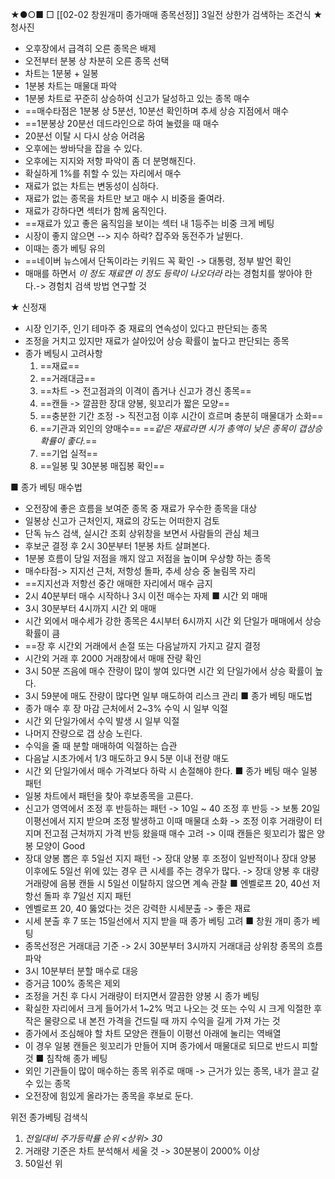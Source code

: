 ★●○■ □
[[02-02 창원개미 종가매매 종목선정]]
3일전 상한가 검색하는 조건식
★ 청사진
+ 오후장에서 급격히 오른 종목은 배제
+ 오전부터 분봉 상 차분히 오른 종목 선택
+ 차트는 1분봉 + 일봉
+ 1분봉 차트는 매물대 파악
+ 1분봉 차트로 꾸준히 상승하여 신고가 달성하고 있는 종목 매수
+ ==매수타점은 1분봉 상 5분선, 10분선 확인하며 추세 상승 지점에서 매수
+ ==1분봉상 20분선 데드라인으로 하여 눌렸을 때 매수
+ 20분선 이탈 시 다시 상승 어려움
+ 오후에는 쌍바닥을 잡을 수 있다.
+ 오후에는 지지와 저항 파악이 좀 더 분명해진다.
+ 확실하게 1%를 취할 수 있는 자리에서 매수
+ 재료가 없는 차트는 변동성이 심하다.
+ 재료가 없는 종목을 차트만 보고 매수 시 비중을 줄여라.
+ 재료가 강하다면 섹터가 함께 움직인다.
+ ==재료가 있고 좋은 움직임을 보이는 섹터 내 1등주는 비중 크게 베팅
+ 시장이 좋지 않으면 --> 지수 하락? 잡주와 동전주가 날뛴다.
+ 이때는 종가 베팅 유의
+ ==네이버 뉴스에서 단독이라는 키워드 꼭 확인 -> 대통령, 정부 발언 확인
+ 매매를 하면서 *이 정도 재료면 이 정도 등락이 나오더라* 라는 경험치를 쌓아야 한다.-> 경험치 검색 방법 연구할 것

★ 신정재
   + 시장 인기주, 인기 테마주 중 재료의 연속성이 있다고 판단되는 종목
   + 조정을 거치고 있지만 재료가 살아있어 상승 확률이 높다고 판단되는 종목
   + 종가 베팅시 고려사항
     1. ==재료==
     2. ==거래대금==
     3. ==차트 -> 전고점과의 이격이 좁거나 신고가 경신 종목==
     4. ==캔들 -> 깔끔한 장대 양봉, 윗꼬리가 짧은 모양==
     5. ==충분한 기간 조정 -> 직전고점 이후 시간이 흐르며 충분히 매물대가 소화==
     6. ==기관과 외인의 양매수== 
        ==*같은 재료라면 시가 총액이 낮은 종목이 갭상승 확률이 좋다.*==
     7. ==기업 실적==
     8. ==일봉 및 30분봉 매집봉 확인==
     
     
■  종가 베팅 매수법  
+ 오전장에 좋은 흐름을 보여준 종목 중 재료가 우수한 종목을 대상
+ 일봉상 신고가 근처인지, 재료의 강도는 어떠한지 검토
+ 단독 뉴스 검색, 실시간 조회 상위창을 보면서 사람들의 관심 체크
+ 후보군 결정 후 2시 30분부터 1분봉 차트 살펴본다.
+ 1분봉 흐름이 당일 저점을 깨지 않고 저점을 높이며 우상향 하는 종목
+ 매수타점-> 지지선 근처, 저항성 돌파, 추세 상승 중 눌림목 자리
+ ==지지선과 저항선 중간 애매한 자리에서 매수 금지
+ 2시 40분부터 매수 시작하나 3시 이전 매수는 자제
■ 시간 외 매매
+ 3시 30분부터 4시까지 시간 외 매매
+ 시간 외에서 매수세가 강한 종목은 4시부터 6시까지 시간 외 단일가 매매에서 상승 확률이 큼 
+ ==장 후 시간외 거래에서 손절 또는 다음날까지 가지고 갈지 결정
+ 시간외 거래 후 2000 거래창에서 매매 잔량 확인
+ 3시 50분 즈음에 매수 잔량이 많이 쌓여 있다면 시간 외 단일가에서 상승 확률이 높다.
+ 3시 59분에 매도 잔량이 많다면 일부 매도하여 리스크 관리
■ 종가 베팅 매도법
+ 종가 매수 후 장 마감 근처에서 2~3% 수익 시 일부 익절
+ 시간 외 단일가에서 수익 발생 시 일부 익절
+ 나머지 잔량으로 갭 상승 노린다.
+ 수익을 줄 때 분할 매매하여 익절하는 습관
+ 다음날 시초가에서 1/3 매도하고 9시 5분 이내 전량 매도
+ 시간 외 단일가에서 매수 가격보다 하락 시 손절해야 한다.
■ 종가 베팅 매수 일봉 패턴
+ 일봉 차트에서 패턴을 찾아 후보종목을 고른다.
+ 신고가 영역에서 조정 후 반등하는 패턴 
  -> 10일 ~ 40 조정 후 반등
  -> 보통 20일 이평선에서 지지 받으며 조정 발생하고 이때 매물대 소화
  -> 조정 이후 거래량이 터지며 전고점 근처까지 가격 반등 왔을때 매수 고려
  -> 이때 캔들은 윗꼬리가 짧은 양봉 모양이 Good
+ 장대 양봉 뽑은 후 5일선 지지 패턴
  -> 장대 양봉 후 조정이 일반적이나 장대 양봉 이후에도 5일선 위에 있는 경우 큰 시세를 주는 경우가 많다.
  -> 장대 양봉 후 대량 거래량에 음봉 캔들 시 5일선 이탈하지 않으면 계속 관찰 
■ 엔벨로프 20, 40선 저항선 돌파 후 7일선 지지 패턴
+ 엔벨로프 20, 40 뚫었다는 것은 강력한 시세분출 -> 좋은 재료
+ 시세 분출 후 7 또는 15일선에서 지지 받을 때 종가 베팅 고려
■ 창원 개미 종가 베팅
+ 종목선정은 거래대금 기준 -> 2시 30분부터 3시까지 거래대금 상위창 종목의 흐름 파악
+ 3시 10분부터 분할 매수로 대응
+ 증거금 100% 종목은 제외
+ 조정을 거친 후 다시 거래량이 터지면서 깔끔한 양봉 시 종가 베팅
+ 확실한 자리에서 크게 들어가서 1~2% 먹고 나오는 것 또는 수익 시 크게 익절한 후 작은 물량으로 내 본전 가격을 건드릴 때 까지 수익을 길게 가져 가는 것
+ 종가에서 조심해야 할 차트 모양은 캔들이 이평선 아래에 눌리는 역배열
+ 이 경우 일봉 캔들은 윗꼬리가 만들어 지며 종가에서 매물대로 되므로 반드시 피할 것
■ 침착해 종가 베팅
+ 외인 기관들이 많이 매수하는 종목 위주로 매매 -> 근거가 있는 종목, 내가 끌고 갈 수 있는 종목
+ 오전장에 힘있게 올라가는 종목을 후보로 둔다.


위전 종가베팅 검색식
1. *전일대비 주가등락률 순위 <상위> 30*
2. 거래량 기준은 차트 분석해서 세울 것 -> 30분봉이 2000% 이상
3. 50일선 위
